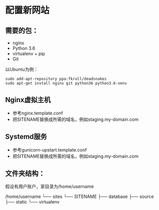 配置新网站
=======================

## 需要的包：

* nginx
* Python 3.6
* virtualenv + pip
* Git

以Ubuntu为例：

    sudo add-apt-repository ppa:fkrull/deadsnakes
    sudo apt-get install nginx git python36 python3.6-venv

## Nginx虚拟主机

* 参考nginx.template.conf
* 把SITENAME替换成所需的域名，例如staging.my-domain.com

## Systemd服务

* 参考gunicorn-upstart.template.conf
* 把SITENAME替换成所需的域名，例如staging.my-domain.com

## 文件夹结构：
假设有用户账户，家目录为/home/username

/home/username
└── sites
    └── SITENAME
         ├── database
         ├── source
         ├── static
         └── virtualenv


